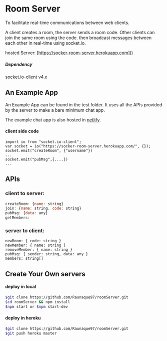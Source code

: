 # Room Server
To facilitate real-time communications between web clients.

A client creates a room,
the server sends a room code.
Other clients can join the same room using the code.
then broadcast messages between each other in real-time using socket.io.

hosted Server: [https://socker-room-server.herokuapp.com]()
##### Dependency 
socket.io-client v4.x 

## An Example App
An Example App can be found in the test folder. It uses all the APIs provided by the server to make a bare minimum chat app. 

The example chat app is also hosted in [netlify](TODO).

#### client side code 
```
import io from "socket.io-client";
var socket = io("https://socker-room-server.herokuapp.com/", {});
socket.emit("createRoom", {"username"})
...
socket.emit("pubMsg",{....})
...
```
## APIs 

### client to server:
```js
createRoom: {name: string}
join: {name: string, code: string}
pubMsg: {data: any}
getMembers: 
```

### server to client:
```
newRoom: { code: string }
newMember: { name: string }
removeMember: { name: string }
pubMsg: { sender: string, data: any }
members: string[]
```

## Create Your Own servers
#### deploy in local
```bash
$git clone https://github.com/Raunaque97/roomServer.git
$cd roomServer && npm install
$npm start or $npm start-dev
```
#### deploy in heroku
```bash
$git clone https://github.com/Raunaque97/roomServer.git
$git push heroku master
```
